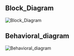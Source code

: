 
## Block_Diagram
![Block_Diagram](https://user-images.githubusercontent.com/98868418/155853218-2d5ecd53-6bfc-4921-967b-3749d3645963.png)
## Behavioral_diagram
![Behavioral_diagram](https://user-images.githubusercontent.com/98868418/155853215-ca768639-6be3-439d-b047-bb0a60d28042.png)


